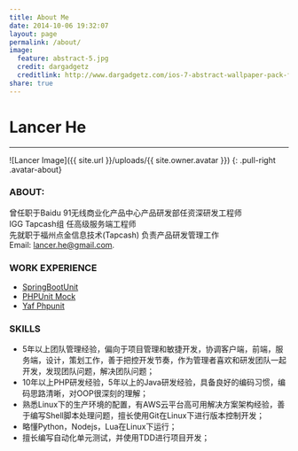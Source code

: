 ```yaml
---
title: About Me
date: 2014-10-06 19:32:07
layout: page
permalink: /about/
image:
  feature: abstract-5.jpg
  credit: dargadgetz
  creditlink: http://www.dargadgetz.com/ios-7-abstract-wallpaper-pack-for-iphone-5-and-ipod-touch-retina/
share: true
---
```

# Lancer He
------
![Lancer Image]({{ site.url }}/uploads/{{ site.owner.avatar }})
{: .pull-right .avatar-about}

### **ABOUT:**
曾任职于Baidu 91无线商业化产品中心产品研发部任资深研发工程师  
IGG Tapcash组 任高级服务端工程师  
先就职于福州点金信息技术(Tapcash) 负责产品研发管理工作  
Email: lancer.he@gmail.com.

### WORK EXPERIENCE
* [SpringBootUnit](https://github.com/lancerhe/spring-boot-unit)
* [PHPUnit Mock](https://github.com/lancerhe/phpunit-mock)
* [Yaf Phpunit](https://github.com/lancerhe/yaf-phpunit)

### SKILLS

* 5年以上团队管理经验，偏向于项目管理和敏捷开发，协调客户端，前端，服务端，设计，策划工作，善于把控开发节奏，作为管理者喜欢和研发团队一起开发，发现团队问题，解决团队问题；
* 10年以上PHP研发经验，5年以上的Java研发经验，具备良好的编码习惯，编码思路清晰，对OOP很深刻的理解；
* 熟悉Linux下的生产环境的配置，有AWS云平台高可用解决方案架构经验，善于编写Shell脚本处理问题，擅长使用Git在Linux下进行版本控制开发；
* 略懂Python，Nodejs，Lua在Linux下运行；
* 擅长编写自动化单元测试，并使用TDD进行项目开发；
